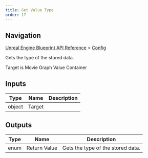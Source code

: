 ```yaml
---
title: Get Value Type
order: 17
---
```

## Navigation

[Unreal Engine Blueprint API Reference](https://dev.epicgames.com/documentation/en-us/unreal-engine/BlueprintAPI) > [Config](https://dev.epicgames.com/documentation/en-us/unreal-engine/BlueprintAPI/Config)

Gets the type of the stored data.

Target is Movie Graph Value Container

## Inputs

| Type | Name | Description |
| --- | --- | --- |
| object | Target |  |

## Outputs

| Type | Name | Description |
| --- | --- | --- |
| enum | Return Value | Gets the type of the stored data. |
